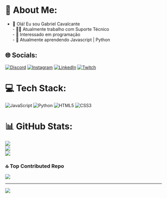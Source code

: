 # 💫 About Me:
- 👋 Olá! Eu sou Gabriel Cavalcante<br>- 👨‍💻 Atualmente trabalho com Suporte Técnico <br>- 👀 Interessado em programação<br>- 🌱 Atualmente aprendendo Javascript | Python 


## 🌐 Socials:
[![Discord](https://img.shields.io/badge/Discord-%237289DA.svg?logo=discord&logoColor=white)](https://discord.gg/Cavalcantegb#1013) [![Instagram](https://img.shields.io/badge/Instagram-%23E4405F.svg?logo=Instagram&logoColor=white)](https://instagram.com/cavalcantegb1) [![LinkedIn](https://img.shields.io/badge/LinkedIn-%230077B5.svg?logo=linkedin&logoColor=white)](https://linkedin.com/in/gabriel-cavalcante-93ab27163/) [![Twitch](https://img.shields.io/badge/Twitch-%239146FF.svg?logo=Twitch&logoColor=white)](https://twitch.tv/cavalcantegb) 

# 💻 Tech Stack:
![JavaScript](https://img.shields.io/badge/javascript-%23323330.svg?style=for-the-badge&logo=javascript&logoColor=%23F7DF1E) ![Python](https://img.shields.io/badge/python-3670A0?style=for-the-badge&logo=python&logoColor=ffdd54) ![HTML5](https://img.shields.io/badge/html5-%23E34F26.svg?style=for-the-badge&logo=html5&logoColor=white) ![CSS3](https://img.shields.io/badge/css3-%231572B6.svg?style=for-the-badge&logo=css3&logoColor=white)
# 📊 GitHub Stats:
![](https://github-readme-stats.vercel.app/api?username=Cavalcantegb29&theme=midnight-purple&hide_border=false&include_all_commits=true&count_private=true)<br/>
![](https://github-readme-streak-stats.herokuapp.com/?user=Cavalcantegb29&theme=midnight-purple&hide_border=false)<br/>
![](https://github-readme-stats.vercel.app/api/top-langs/?username=Cavalcantegb29&theme=midnight-purple&hide_border=false&include_all_commits=true&count_private=true&layout=compact)

### 🔝 Top Contributed Repo
![](https://github-contributor-stats.vercel.app/api?username=Cavalcantegb29&limit=5&theme=radical&combine_all_yearly_contributions=true)

---
[![](https://visitcount.itsvg.in/api?id=Cavalcantegb29&icon=2&color=12)](https://visitcount.itsvg.in)

<!-- Proudly created with GPRM ( https://gprm.itsvg.in ) -->
